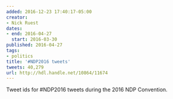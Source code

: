 ```yaml
---
added: 2016-12-23 17:40:17-05:00
creator:
- Nick Ruest
dates:
- end: 2016-04-27
  start: 2016-03-30
published: 2016-04-27
tags:
- politics
title: '#NDP2016 tweets'
tweets: 40,279
url: http://hdl.handle.net/10864/11674
---
```


Tweet ids for #NDP2016 tweets during the 2016 NDP Convention.
